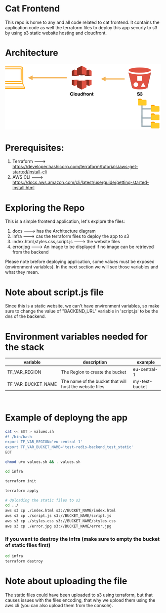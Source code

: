 # Cat Frontend

This repo is home to any and all code related to cat frontend. It contains the application code as well the terraform files
to deploy this app securly to s3 by using s3 static website hosting and cloudfront.

# Architecture
![Alt text](./docs/frontend.webp?raw=true "Architecture")

# Prerequisites:
1. Terraform  ---> https://developer.hashicorp.com/terraform/tutorials/aws-get-started/install-cli
2. AWS CLI ---> https://docs.aws.amazon.com/cli/latest/userguide/getting-started-install.html

# Exploring the Repo

This is a simple frontend application, let's explpre the files:
1. docs  ---> has the Architecture diagram
2. infra ---> cas the  terraform files to deploy the app to s3 
3. index.html,styles.css,script.js ---> the website files
4. error.jpg ---> An image to be displayed if no image can be retrieved from the backend

Please note brefore deploying application, some values must be exposed (environment variables).
In the next section we will see those variables and what they mean.

# Note about script.js file
Since this is a static website, we can't have environment variables, so make sure to change
the value of "BACKEND_URL" variable in 'script.js' to be the dns of the backend.

# Environment variables needed for the stack

| variable | description | example |
| --------------- | --------------- | --------------- |
| TF_VAR_REGION | The Region to create the bucket | eu-central-1 |
| TF_VAR_BUCKET_NAME | The name of the bucket that will host the website files | my-test-bucket |
<br/>

# Example of deployng the app

```bash
cat << EOT > values.sh
#! /bin/bash
export TF_VAR_REGION='eu-central-1'
export TF_VAR_BUCKET_NAME='test-redis-backend_test_static'
EOT
```

```bash
chmod u+x values.sh && . values.sh
```

```bash
cd infra
```

```bash
terraform init
```

```bash
terraform apply
```

```bash
# Uploading the static files to s3
cd ../
aws s3 cp ./index.html s3://BUCKET_NAME/index.html
aws s3 cp ./script.js s3://BUCKET_NAME/script.js
aws s3 cp ./styles.css s3://BUCKET_NAME/styles.css
aws s3 cp ./error.jpg s3://BUCKET_NAME/error.jpg
```

### If you want to destroy the infra (make sure to empty the bucket of static files first)

```bash
cd infra
terraform destroy
```

# Note about uploading the file
The static files could have been uploaded to s3 using terraform, but that causes issues with the files
encoding, that why we upload them using the aws cli (you can also upload them from the console).